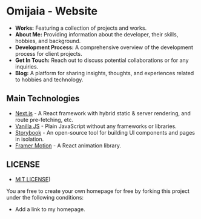 # Omijaia - Website

- **Works:** Featuring a collection of projects and works.
- **About Me:** Providing information about the developer, their skills, hobbies, and background.
- **Development Process:** A comprehensive overview of the development process for client projects.
- **Get In Touch:** Reach out to discuss potential collaborations or for any inquiries.
- **Blog:** A platform for sharing insights, thoughts, and experiences related to hobbies and technology.

## Main Technologies

- [Next.js](https://nextjs.org/) - A React framework with hybrid static & server rendering, and route pre-fetching, etc.
- [Vanilla JS](https://developer.mozilla.org/en-US/docs/Web/JavaScript) - Plain JavaScript without any frameworks or libraries.
- [Storybook](https://storybook.js.org/) - An open-source tool for building UI components and pages in isolation.
- [Framer Motion](https://www.framer.com/motion/) - A React animation library.

## LICENSE
- [MIT LICENSE](https://github.com/omijaia/omijaia-website/blob/develop/LICENSE))

You are free to create your own homepage for free by forking this project under the following conditions:

- Add a link to my homepage.
